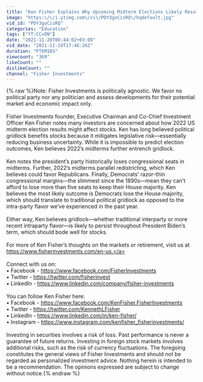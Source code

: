 ```yaml
---
title: "Ken Fisher Explains Why Upcoming Midterm Elections Likely Result in More Political Gridlock"
image: "https:\/\/i.ytimg.com\/vi\/PDY3goCisRQ\/hqdefault.jpg"
vid_id: "PDY3goCisRQ"
categories: "Education"
tags: ["YT:CC=ON"]
date: "2021-11-20T00:44:02+03:00"
vid_date: "2021-11-19T17:46:26Z"
duration: "PT6M16S"
viewcount: "369"
likeCount: ""
dislikeCount: ""
channel: "Fisher Investments"
---
```

{% raw %}Note: Fisher Investments is politically agnostic. We favor no political party nor any politician and assess developments for their potential market and economic impact only.<br /><br />Fisher Investments founder, Executive Chairman and Co-Chief Investment Officer Ken Fisher notes many investors are concerned about how 2022 US midterm election results might affect stocks. Ken has long believed political gridlock benefits stocks because it mitigates legislative risk—essentially reducing business uncertainty. While it is impossible to predict election outcomes, Ken believes 2022’s midterms further entrench gridlock.<br /><br />Ken notes the president’s party historically loses congressional seats in midterms. Further, 2022’s midterms parallel redistricting, which Ken believes could favor Republicans. Finally, Democrats’ razor-thin congressional margins—the slimmest since the 1890s—mean they can’t afford to lose more than five seats to keep their House majority. Ken believes the most likely outcome is Democrats lose the House majority, which should translate to traditional political gridlock as opposed to the intra-party flavor we’ve experienced in the past year. <br /><br />Either way, Ken believes gridlock—whether traditional interparty or more recent intraparty flavor—is likely to persist throughout President Biden’s term, which should bode well for stocks. <br /><br />For more of Ken Fisher’s thoughts on the markets or retirement, visit us at <a rel="nofollow" target="blank" href="https://www.fisherinvestments.com/en-us.">https://www.fisherinvestments.com/en-us.</a> <br /><br />Connect with us on:<br />• Facebook - <a rel="nofollow" target="blank" href="https://www.facebook.com/FisherInvestments">https://www.facebook.com/FisherInvestments</a><br />• Twitter -  <a rel="nofollow" target="blank" href="https://twitter.com/fisherinvest">https://twitter.com/fisherinvest</a><br />• LinkedIn - <a rel="nofollow" target="blank" href="https://www.linkedin.com/company/fisher-investments">https://www.linkedin.com/company/fisher-investments</a><br /><br />You can follow Ken Fisher here: <br />• Facebook -  <a rel="nofollow" target="blank" href="https://www.facebook.com/KenFisher.FisherInvestments">https://www.facebook.com/KenFisher.FisherInvestments</a> <br />• Twitter -  <a rel="nofollow" target="blank" href="https://twitter.com/KennethLFisher">https://twitter.com/KennethLFisher</a><br />• LinkedIn - <a rel="nofollow" target="blank" href="https://www.linkedin.com/in/ken-fisher/">https://www.linkedin.com/in/ken-fisher/</a><br />• Instagram - <a rel="nofollow" target="blank" href="https://www.instagram.com/kenfisher_fisherinvestments/">https://www.instagram.com/kenfisher_fisherinvestments/</a><br /><br />Investing in securities involves a risk of loss. Past performance is never a guarantee of future returns. Investing in foreign stock markets involves additional risks, such as the risk of currency fluctuations. The foregoing constitutes the general views of Fisher Investments and should not be regarded as personalized investment advice. Nothing herein is intended to be a recommendation. The opinions expressed are subject to change without notice.{% endraw %}
